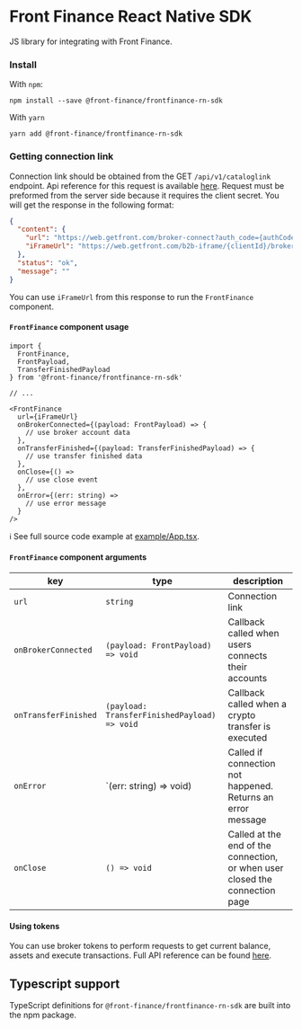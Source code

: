 # Front Finance React Native SDK

JS library for integrating with Front Finance.

### Install

With `npm`:

```
npm install --save @front-finance/frontfinance-rn-sdk
```

With `yarn`

```
yarn add @front-finance/frontfinance-rn-sdk
```

### Getting connection link

Connection link should be obtained from the GET `/api/v1/cataloglink` endpoint. Api reference for this request is available [here](https://integration-api.getfront.com/apireference#tag/Integrations/paths/~1api~1v1~1cataloglink/get). Request must be preformed from the server side because it requires the client secret. You will get the response in the following format:

```json
{
  "content": {
    "url": "https://web.getfront.com/broker-connect?auth_code={authCode}",
    "iFrameUrl": "https://web.getfront.com/b2b-iframe/{clientId}/broker-connect?auth_code={authCode}"
  },
  "status": "ok",
  "message": ""
}
```

You can use `iFrameUrl` from this response to run the `FrontFinance` component.

#### `FrontFinance` component usage

```tsx
import {
  FrontFinance,
  FrontPayload,
  TransferFinishedPayload
} from '@front-finance/frontfinance-rn-sdk'

// ...

<FrontFinance
  url={iFrameUrl}
  onBrokerConnected={(payload: FrontPayload) => {
    // use broker account data
  },
  onTransferFinished={(payload: TransferFinishedPayload) => {
    // use transfer finished data
  },
  onClose={() =>
    // use close event
  },
  onError={(err: string) =>
    // use error message
  }
/>
```

ℹ️ See full source code example at [example/App.tsx](../../example/App.tsx).

#### `FrontFinance` component arguments

| key                  | type                                                   | description                                                                          |
| -------------------- | ------------------------------------------------------ | ------------------------------------------------------------------------------------ |
| `url`                | `string`                                               | Connection link                                                                      |
| `onBrokerConnected`  | `(payload: FrontPayload) => void`                      | Callback called when users connects their accounts                                   |
| `onTransferFinished` | `(payload: TransferFinishedPayload) => void`           | Callback called when a crypto transfer is executed                                   |
| `onError`            | `(err: string) => void)                                | Called if connection not happened. Returns an error message                          |
| `onClose`            | `() => void`                                           | Called at the end of the connection, or when user closed the connection page         |

#### Using tokens

You can use broker tokens to perform requests to get current balance, assets and execute transactions. Full API reference can be found [here](https://integration-api.getfront.com/apireference).

## Typescript support

TypeScript definitions for `@front-finance/frontfinance-rn-sdk` are built into the npm package.
